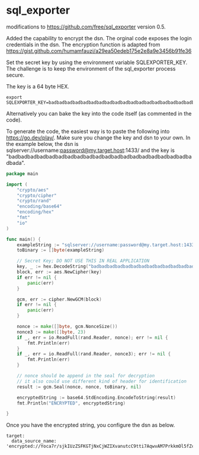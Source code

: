 # sql_exporter
modifications to https://github.com/free/sql_exporter version 0.5.

Added the capability to encrypt the dsn. The orginal code exposes the login credentials in the dsn. The encryption function is adapted from https://gist.github.com/humamfauzi/a29ea50edeb175e2e8a9e3456b91fe36

Set the secret key by using the environment variable SQLEXPORTER_KEY. The challenge is to keep the environment of the sql_exporter process secure. 

The key is a 64 byte HEX.

```
export SQLEXPORTER_KEY=badbadbadbadbadbadbadbadbadbadbadbadbadbadbadbadbadbadbadbadbada
```

Alternatively you can bake the key into the code itself (as commented in the code).

To generate the code, the easiest way is to paste the following into https://go.dev/play/. Make sure you change the key and dsn to your own. In the example below, the dsn is sqlserver://username:password@my.target.host:1433/ and the key is "badbadbadbadbadbadbadbadbadbadbadbadbadbadbadbadbadbadbadbadbada".

```go
package main

import (
	"crypto/aes"
	"crypto/cipher"
	"crypto/rand"
	"encoding/base64"
	"encoding/hex"
	"fmt"
	"io"
)

func main() {
	exampleString := "sqlserver://username:password@my.target.host:1433/"
	toBinary := []byte(exampleString)

	// Secret Key; DO NOT USE THIS IN REAL APPLICATION
	key, _ := hex.DecodeString("badbadbadbadbadbadbadbadbadbadbadbadbadbadbadbadbadbadbadbadbada")
	block, err := aes.NewCipher(key)
	if err != nil {
		panic(err)
	}

	gcm, err := cipher.NewGCM(block)
	if err != nil {
		panic(err)
	}

	nonce := make([]byte, gcm.NonceSize())
	nonce3 := make([]byte, 23)
	if _, err = io.ReadFull(rand.Reader, nonce); err != nil {
		fmt.Println(err)
	}
	if _, err = io.ReadFull(rand.Reader, nonce3); err != nil {
		fmt.Println(err)
	}

	// nonce should be append in the seal for decryption
	// it also could use different kind of header for identification
	result := gcm.Seal(nonce, nonce, toBinary, nil)

	encryptedString := base64.StdEncoding.EncodeToString(result)
	fmt.Println("ENCRYPTED", encryptedString)

}
```

Once you have the encrypted string, you configure the dsn as below.

```
target:
  data_source_name: 'encrypted://Yoca7r/sjkIUzZSFKGTjNxCjWZIXvanutcC9tti7AqwvAM7PrkkmOl5fZcMcfnGYrwyPLFuudH+AMmN6Z8pQPoBWPGwmEHyQ1Vu8wPMu'
```
